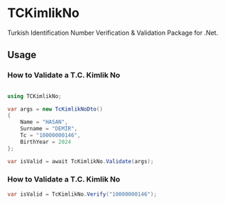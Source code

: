 # TCKimlikNo
Turkish Identification Number Verification & Validation Package for .Net.


## Usage

### How to Validate a T.C. Kimlik No
```csharp

using TCKimlikNo;

var args = new TcKimlikNoDto()
{
    Name = "HASAN",
    Surname = "DEMİR",
    Tc = "10000000146",
    BirthYear = 2024
};

var isValid = await TcKimlikNo.Validate(args);

```
### How to Validate a T.C. Kimlik No
```csharp
var isValid = TcKimlikNo.Verify("10000000146");
```
